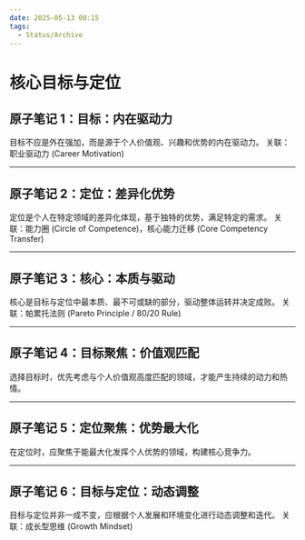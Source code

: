 ```yaml
---
date: 2025-05-13 00:15
tags:
  - Status/Archive
---
```


# 核心目标与定位

## 原子笔记 1：目标：内在驱动力

目标不应是外在强加，而是源于个人价值观、兴趣和优势的内在驱动力。
关联：职业驱动力 (Career Motivation)

---

## 原子笔记 2：定位：差异化优势

定位是个人在特定领域的差异化体现，基于独特的优势，满足特定的需求。
关联：能力圈 (Circle of Competence)，核心能力迁移 (Core Competency Transfer)

---

## 原子笔记 3：核心：本质与驱动

核心是目标与定位中最本质、最不可或缺的部分，驱动整体运转并决定成败。
关联：帕累托法则 (Pareto Principle / 80/20 Rule)

---

## 原子笔记 4：目标聚焦：价值观匹配

选择目标时，优先考虑与个人价值观高度匹配的领域，才能产生持续的动力和热情。

---

## 原子笔记 5：定位聚焦：优势最大化

在定位时，应聚焦于能最大化发挥个人优势的领域，构建核心竞争力。

---

## 原子笔记 6：目标与定位：动态调整

目标与定位并非一成不变，应根据个人发展和环境变化进行动态调整和迭代。
关联：成长型思维 (Growth Mindset)
